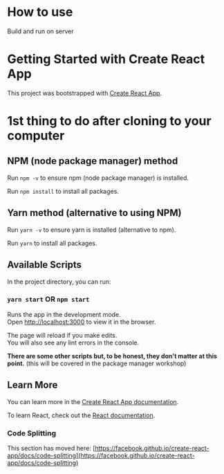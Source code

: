 # How to use

Build and run on server

# Getting Started with Create React App

This project was bootstrapped with [Create React App](https://github.com/facebook/create-react-app).

# 1st thing to do after cloning to your computer
## NPM (node package manager) method
Run `npm -v` to ensure npm (node package manager) is installed. 

Run `npm install` to install all packages. 

## Yarn method (alternative to using NPM)
Run `yarn -v` to ensure yarn is installed (alternative to npm). 

Run `yarn` to install all packages. 

## Available Scripts

In the project directory, you can run:

### `yarn start` OR `npm start`

Runs the app in the development mode.\
Open [http://localhost:3000](http://localhost:3000) to view it in the browser.

The page will reload if you make edits.\
You will also see any lint errors in the console.

**There are some other scripts but, to be honest, they don't matter at this point.** (this will be covered in the package manager workshop)

## Learn More

You can learn more in the [Create React App documentation](https://facebook.github.io/create-react-app/docs/getting-started).

To learn React, check out the [React documentation](https://reactjs.org/).

### Code Splitting

This section has moved here: [https://facebook.github.io/create-react-app/docs/code-splitting](https://facebook.github.io/create-react-app/docs/code-splitting)
